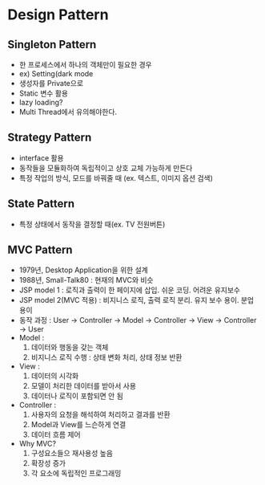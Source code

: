 # Design Pattern

##  Singleton Pattern
- 한 프로세스에서 하나의 객체만이 필요한 경우
- ex) Setting(dark mode
- 생성자를 Private으로
- Static 변수 활용
- lazy loading?
- Multi Thread에서 유의해야한다.

## Strategy Pattern
- interface 활용
- 동작들을 모듈화하여 독립적이고 상호 교체 가능하게 만든다
- 특정 작업의 방식, 모드를 바꿔줄 때 (ex. 텍스트, 이미지  옵션 검색)

## State Pattern
- 특정 상태에서 동작을 결정할 때(ex. TV 전원버튼)

## MVC Pattern
- 1979년, Desktop Application을 위한 설계
- 1988년, Small-Talk80 : 현재의 MVC와 비슷
- JSP model 1 : 로직과 출력이 한 페이지에 삽입. 쉬운 코딩. 어려운 유지보수
- JSP model 2(MVC 적용) : 비지니스 로직, 출력 로직 분리. 유지 보수 용이. 분업 용이
- 동작 과정 : User -> Controller -> Model -> Controller -> View -> Controller -> User
- Model : 
  1. 데이터와 행동을 갖는 객체
  2. 비지니스 로직 수행 : 상태 변화 처리, 상태 정보 반환
- View :
  1. 데이터의 시각화
  2. 모델이 처리한 데이터를 받아서 사용
  3. 데이터나 로직이 포함되면 안 됨
- Controller :
  1. 사용자의 요청을 해석하여 처리하고 결과를 반환
  2. Model과 View를 느슨하게 연결
  3. 데이터 흐름 제어
- Why MVC?
  1. 구성요소들으 재사용성 높음
  2. 확장성 증가
  3. 각 요소에 독립적인 프로그래밍
 

